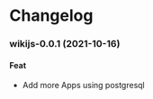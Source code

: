 # Changelog<br>


<a name="wikijs-0.0.1"></a>
### wikijs-0.0.1 (2021-10-16)

#### Feat

* Add more Apps using postgresql
